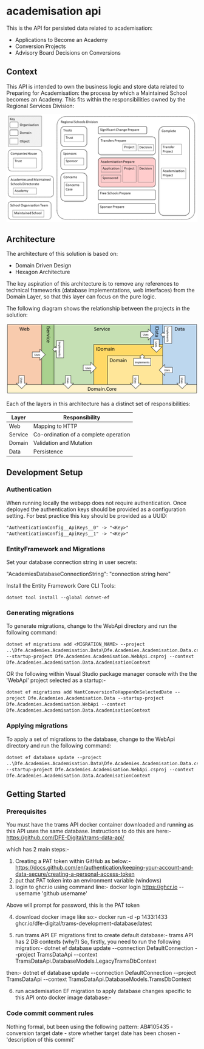 # academisation api
This is the API for persisted data related to academisation:

* Applications to Become an Academy
* Conversion Projects
* Advisory Board Decisions on Conversions

## Context

This API is intended to own the business logic and 
store data related to Preparing for Academisation: the process by which a Maintained School becomes an Academy. This fits within the responsibilities owned by the Regional Services Division:

![Domain Contexts](./domain-contexts.png)

## Architecture
The architecture of this solution is based on:
* Domain Driven Design
* Hexagon Architecture

The key aspiration of this architecture is to remove any references to technical frameworks (database implementations, web interfaces) from the Domain Layer, so that this layer can focus on the pure logic.  

The following diagram shows the relationship between the projects in the solution:

![Domain/Hexagon Architecture](./domain-hexagon.png)

Each of the layers in this architecture has a distinct set of responsibilities:

| Layer   | Responsibility |
|---------|----------------|
| Web     | Mapping to HTTP |
| Service | Co-ordination of a complete operation |
| Domain  | Validation and Mutation |
| Data    | Persistence |

## Development Setup

### Authentication

When running locally the webapp does not require authentication.  Once deployed the
authentication keys should be provided as a configuration setting.  For best practice
this key should be provided as a UUID:

```
"AuthenticationConfig__ApiKeys__0" -> "<Key>"
"AuthenticationConfig__ApiKeys__1" -> "<Key>"
```

### EntityFramework and Migrations

Set your database connection string in user secrets:

"AcademiesDatabaseConnectionString": "connection string here"

Install the Entity Framework Core CLI Tools:

```
dotnet tool install --global dotnet-ef
```

### Generating migrations

To generate migrations, change to the WebApi directory and run the following command:

```
dotnet ef migrations add <MIGRATION_NAME> --project ..\Dfe.Academies.Academisation.Data\Dfe.Academies.Academisation.Data.csproj --startup-project Dfe.Academies.Academisation.WebApi.csproj --context Dfe.Academies.Academisation.Data.AcademisationContext 
```

OR the following within Visual Studio package manager console with the the 'WebApi' project selected as a startup:-
```
dotnet ef migrations add WantConversionToHappenOnSelectedDate --project Dfe.Academies.Academisation.Data --startup-project Dfe.Academies.Academisation.WebApi --context Dfe.Academies.Academisation.Data.AcademisationContext
```


### Applying migrations
To apply a set of migrations to the database, change to the WebApi directory and run the following command:

```
dotnet ef database update --project ..\Dfe.Academies.Academisation.Data\Dfe.Academies.Academisation.Data.csproj --startup-project Dfe.Academies.Academisation.WebApi.csproj --context Dfe.Academies.Academisation.Data.AcademisationContext
```

## Getting Started
### Prerequisites
You must have the trams API docker container downloaded and running as this API uses the same database. Instructions to do this are here:-
https://github.com/DFE-Digital/trams-data-api/

which has 2 main steps:-
1) Creating a PAT token within GitHub as below:-
https://docs.github.com/en/authentication/keeping-your-account-and-data-secure/creating-a-personal-access-token
2) put that PAT token into an environment variable (windows)
3) login to ghcr.io using command line:-
docker login https://ghcr.io --username 'github username'

Above will prompt for password, this is the PAT token

4) download docker image like so:-
docker run -d -p 1433:1433 ghcr.io/dfe-digital/trams-development-database:latest

5) run trams API EF migrations first to create default database:-
trams API has 2 DB contexts (why?)
So, firstly, you need to run the following migration:-
dotnet ef database update --connection DefaultConnection --project TramsDataApi --context TramsDataApi.DatabaseModels.LegacyTramsDbContext

then:-
dotnet ef database update --connection DefaultConnection --project TramsDataApi --context TramsDataApi.DatabaseModels.TramsDbContext

6) run academisation EF migration to apply database changes specific to this API onto docker image database:-


### Code commit comment rules
Nothing formal, but been using the following pattern:
AB#105435 - conversion target date - store whether target date has been chosen - 'description of this commit'
